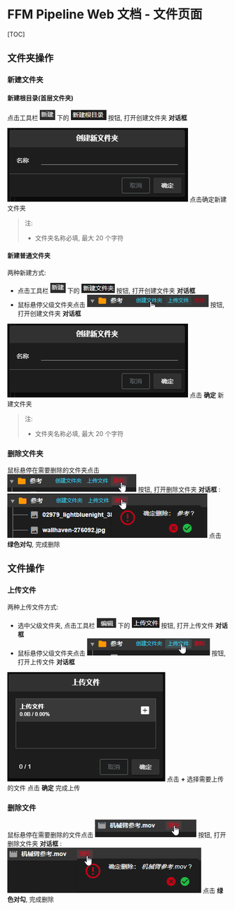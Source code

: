 <h1>FFM Pipeline Web 文档 - 文件页面</h1>

[TOC]

## 文件夹操作

### 新建文件夹
#### 新建根目录(首层文件夹)
点击工具栏 **![新建](./doc_pic/file-btn-create.png)** 下的 **![新建根目录](./doc_pic/file-btn-create-root.png)** 按钮, 打开创建文件夹 **对话框**

**![创建文件夹对话框](./doc_pic/file-dialog-create-folder.png)**
点击确定新建文件夹
> 注:
> - 文件夹名称必填, 最大 20 个字符

#### 新建普通文件夹
两种新建方式:
- 点击工具栏 **![新建](./doc_pic/file-btn-create.png)** 下的 **![新建根目录](./doc_pic/file-btn-create-folder.png)** 按钮, 打开创建文件夹 **对话框**
- 鼠标悬停父级文件夹点击 **![创建文件夹](./doc_pic/file-btn-create-folder-parent.png)** 按钮, 打开创建文件夹 **对话框**

**![创建文件夹对话框](./doc_pic/file-dialog-create-folder.png)**
点击 **确定** 新建文件夹
> 注:
> - 文件夹名称必填, 最大 20 个字符

### 删除文件夹 
鼠标悬停在需要删除的文件夹点击 **![删除](./doc_pic/file-btn-delete-folder.png)** 按钮, 打开删除文件夹 **对话框** :
**![删除文件夹对话框](./doc_pic/file-dialog-delete-folder.png)**
点击 **绿色对勾**, 完成删除


## 文件操作

### 上传文件
两种上传文件方式:
- 选中父级文件夹, 点击工具栏 **![编辑](./doc_pic/file-btn-modify.png)** 下的 **![上传文件](./doc_pic/file-btn-upload-file.png)** 按钮, 打开上传文件 **对话框**
- 鼠标悬停父级文件夹点击 **![上传文件](./doc_pic/file-btn-upload-file-parent.png)** 按钮, 打开上传文件 **对话框**

**![上传文件对话框](./doc_pic/file-dialog-upload-file.png)**
点击 **+** 选择需要上传的文件
点击 **确定** 完成上传

### 删除文件
鼠标悬停在需要删除的文件点击 **![删除](./doc_pic/file-btn-delete-file.png)** 按钮, 打开删除文件夹 **对话框** :
**![删除文件夹对话框](./doc_pic/file-dialog-delete-file.png)**
点击 **绿色对勾**, 完成删除

